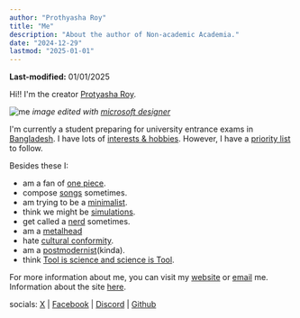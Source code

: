 ```yaml
---
author: "Prothyasha Roy"
title: "Me"
description: "About the author of Non-academic Academia."
date: "2024-12-29"
lastmod: "2025-01-01"
---
```


**Last-modified:** 01/01/2025

Hi!! I'm the creator [Protyasha Roy](https://protyasharoy.onrender.com).

![me](/images/me/me-rocketto.png)
*image edited with [microsoft designer](https://designer.microsoft.com/)*

I'm currently a student preparing for university entrance exams in [Bangladesh](https://en.wikipedia.org/wiki/Bangladesh). I have lots of [interests & hobbies](/miscellaneous/personal/list-of-interests). However, I have a [priority list](/miscellaneous/personal/current-priorities) to follow.

Besides these I:
- am a fan of [one piece](https://en.wikipedia.org/wiki/One_Piece).
- compose [songs](https://on.soundcloud.com/RoBG1FKdRYwiBiA28) sometimes.
- am trying to be a [minimalist](https://en.wikipedia.org/wiki/Minimalism).
- think we might be [simulations](https://en.wikipedia.org/wiki/Simulation_hypothesis).
- get called a [nerd](https://en.wikipedia.org/wiki/Nerd) sometimes.
- am a [metalhead](https://en.wikipedia.org/wiki/Metalhead)
- hate [cultural conformity](https://helpfulprofessor.com/conformity-examples/).
- am a [postmodernist](https://en.wikipedia.org/wiki/Postmodernism)(kinda).
- think [Tool is science and science is Tool](https://youtu.be/EShM-EOAlj4).

For more information about me, you can visit my [website](https://protyasharoy.onrender.com) or [email](mailto:protyasharoy369@gmail.com) me. Information about the site [here](/about).

socials: [X](https://x.com/zeenovex) | [Facebook](https://www.facebook.com/protyasha.roy.pow) | [Discord](https://discord.gg/qS6KMVxa) | [Github](https://github.com/Protyasha-Roy)